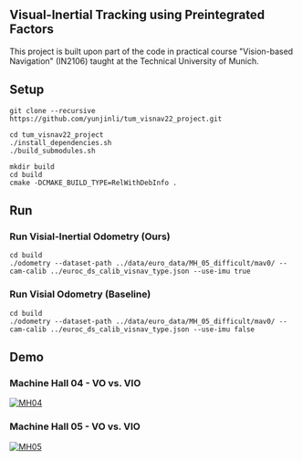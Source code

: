 ## Visual-Inertial Tracking using Preintegrated Factors

This project is built upon part of the code in practical course "Vision-based Navigation" (IN2106) taught at the Technical University of Munich.

## Setup

```
git clone --recursive https://github.com/yunjinli/tum_visnav22_project.git
```

```
cd tum_visnav22_project
./install_dependencies.sh
./build_submodules.sh
```

```
mkdir build
cd build
cmake -DCMAKE_BUILD_TYPE=RelWithDebInfo .
```

## Run

### Run Visial-Inertial Odometry (Ours)

```
cd build
./odometry --dataset-path ../data/euro_data/MH_05_difficult/mav0/ --cam-calib ../euroc_ds_calib_visnav_type.json --use-imu true
```

### Run Visial Odometry (Baseline)

```
cd build
./odometry --dataset-path ../data/euro_data/MH_05_difficult/mav0/ --cam-calib ../euroc_ds_calib_visnav_type.json --use-imu false
```

## Demo

### Machine Hall 04 - VO vs. VIO

[![MH04](https://img.youtube.com/vi/aNgcuXywrX4/0.jpg)](https://youtu.be/aNgcuXywrX4)

### Machine Hall 05 - VO vs. VIO

[![MH05](https://img.youtube.com/vi/fA9gDHygKfg/0.jpg)](https://youtu.be/fA9gDHygKfg)
